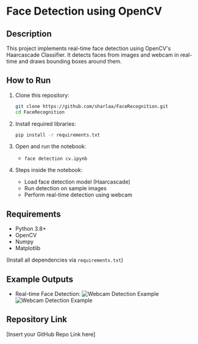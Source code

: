 # Face Detection using OpenCV

## Description
This project implements real-time face detection using OpenCV's Haarcascade Classifier. It detects faces from images and webcam in real-time and draws bounding boxes around them.

## How to Run

1. Clone this repository:
    ```bash
    git clone https://github.com/sharlaa/FaceRecognition.git
    cd FaceRecognition
    ```

2. Install required libraries:
    ```bash
    pip install -r requirements.txt
    ```

3. Open and run the notebook:
    - `face detection cv.ipynb`

4. Steps inside the notebook:
    - Load face detection model (Haarcascade)
    - Run detection on sample images
    - Perform real-time detection using webcam

## Requirements
- Python 3.8+
- OpenCV
- Numpy
- Matplotlib

(Install all dependencies via `requirements.txt`)

## Example Outputs
- Real-time Face Detection:
  ![Webcam Detection Example](screenshots/detection_sharla_raissa.png)
  ![Webcam Detection Example](screenshots/detection_george.png)

## Repository Link
[Insert your GitHub Repo Link here]

